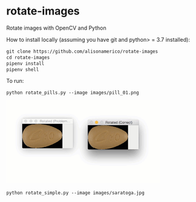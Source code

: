 # rotate-images
Rotate images with OpenCV and Python

How to install locally (assuming you have git and python> = 3.7 installed):

```console
git clone https://github.com/alisonamerico/rotate-images
cd rotate-images
pipenv install
pipenv shell
```

To run:

```console
python rotate_pills.py --image images/pill_01.png
```
![rotate_pills](/img-readme/opencv_rotated_header.gif)


```console
python rotate_simple.py --image images/saratoga.jpg
```
